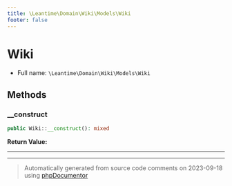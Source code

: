 ```yaml
---
title: \Leantime\Domain\Wiki\Models\Wiki
footer: false
---
```


# Wiki





* Full name: `\Leantime\Domain\Wiki\Models\Wiki`



## Methods

### __construct



```php
public Wiki::__construct(): mixed
```









**Return Value:**





---


---
> Automatically generated from source code comments on 2023-09-18 using [phpDocumentor](http://www.phpdoc.org/)
